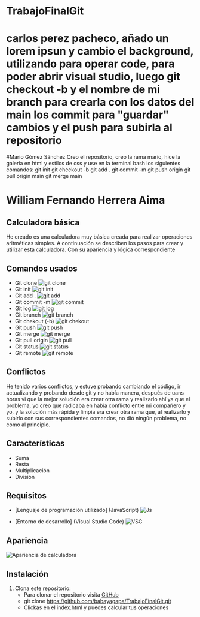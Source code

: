 # TrabajoFinalGit
# carlos perez pacheco, añado un lorem ipsun y cambio el background, utilizando para operar code, para poder abrir visual studio, luego git checkout -b y el nombre de mi branch para crearla con los datos del main los commit para "guardar" cambios y el push para subirla al repositorio

#Mario Gómez Sánchez
Creo el repositorio, creo la rama mario, hice la galeria en html y estilos de css y use en la terminal bash los siguientes comandos: 
git init
git checkout -b 
git add .
git commit -m 
git push origin 
git pull origin main
git merge main

# William Fernando Herrera Aima

## Calculadora básica

He creado es una calculadora muy básica creada para realizar operaciones aritméticas simples. A continuación se describen los pasos para crear y utilizar esta calculadora.
Con su apariencia y lógica correspondiente

## Comandos usados
- Git clone 
![git clone](img-README/git-clone.png)
- Git init
![git init](img-README/git-init.png)
- Git add .
![git add](img-README/git-add-archivo.png)
- Git commit -m
![git commit](img-README/git-commit.png)
- Git log
![git log](img-README/git-log.png)
- Git branch
![git branch](img-README/git-branch.png)
- Git chekout (-b)
![git chekout](img-README/git-checkout.png)
- Git push
![git push](img-README/git-push.png)
- Git merge
![git merge](img-README/git-clone.png)
- Git pull origin
![git pull](img-README/git-clone.png)
- Git status
![git status](img-README/git-status.png)
- Git remote
![git remote](img-README/git-remote.png)

## Conflictos

He tenido varios conflictos, y estuve probando cambiando el código, ir actualizando y probando desde git y no había manera, después de uans horas vi que la mejor solución era crear otra rama y realizarlo ahí ya que el problema, yo creo que radicaba en había conflicto entre mi compañero y yo, y la solución más rápida y limpia era crear otra rama que, al realizarlo y subirlo con sus correspondientes comandos, no dió ningún problema, no como al principio.

## Características

- Suma
- Resta
- Multiplicación
- División

## Requisitos

- [Lenguaje de programación utilizado] (JavaScript)
![Js](img-README/js.png)

- [Entorno de desarrollo] (Visual Studio Code)
![VSC](img-README/visual.png)

## Apariencia
![Apariencia de calculadora](img-README/calculator.png)

## Instalación

1. Clona este repositorio:
   - Para clonar el repositorio visita [GitHub](https://github.com/babayagapa/TrabajoFinalGit)
   - git clone https://github.com/babayagapa/TrabajoFinalGit.git
   - Clickas en el index.html y puedes calcular tus operaciones

   
